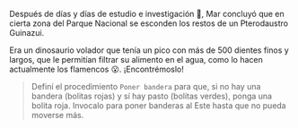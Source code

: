 <gs-attire attire-url="https://raw.githubusercontent.com/MumukiProject/mumuki-guia-gobstones-sierra-de-las-quijadas/master/assets/attires/config_1582136595951.json"></gs-attire>

<gs-toolbox toolbox-url="https://raw.githubusercontent.com/MumukiProject/mumuki-guia-gobstones-brazos-roboticos/master/assets/toolbox_1581090983723.xml"></gs-toolbox>

Después de días y días de estudio e investigación :book:, Mar concluyó que en cierta zona del Parque Nacional se esconden los restos de un Pterodaustro Guinazui. 

Era un dinosaurio volador que tenía un pico con más de 500 dientes finos y largos, que le permitían filtrar su alimento en el agua, como lo hacen actualmente los flamencos :open_mouth:. ¡Encontrémoslo!

> Definí el procedimiento `Poner bandera` para que, si no hay una bandera (bolitas rojas) y sí hay pasto (bolitas verdes), ponga una bolita roja. Invocalo para poner banderas al Este hasta que no pueda moverse más.